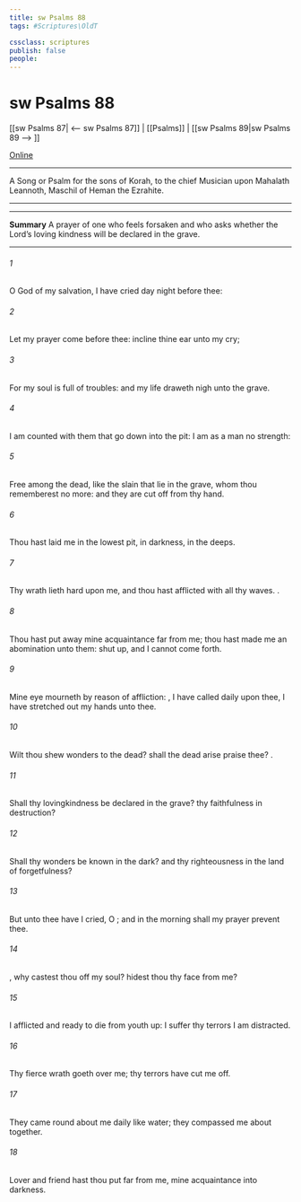 ```yaml
---
title: sw Psalms 88
tags: #Scriptures\OldT

cssclass: scriptures
publish: false
people:
---
```


# sw Psalms 88
[[sw Psalms 87| <-- sw Psalms 87]] | [[Psalms]] | [[sw Psalms 89|sw Psalms 89 --> ]]

[Online](https://churchofjesuschrist.org/study/scriptures/ot/ps/88?lang=eng)

---
A Song or Psalm for the sons of Korah, to the chief Musician upon Mahalath Leannoth, Maschil of Heman the Ezrahite.

---

---
__Summary__
A prayer of one who feels forsaken and who asks whether the Lord’s loving kindness will be declared in the grave.

---
###### 1 
O  God of my salvation, I have cried day  night before thee:

###### 2 
Let my prayer come before thee: incline thine ear unto my cry;

###### 3 
For my soul is full of troubles: and my life draweth nigh unto the grave.

###### 4 
I am counted with them that go down into the pit: I am as a man  no strength:

###### 5 
Free among the dead, like the slain that lie in the grave, whom thou rememberest no more: and they are cut off from thy hand.

###### 6 
Thou hast laid me in the lowest pit, in darkness, in the deeps.

###### 7 
Thy wrath lieth hard upon me, and thou hast afflicted  with all thy waves. .

###### 8 
Thou hast put away mine acquaintance far from me; thou hast made me an abomination unto them:  shut up, and I cannot come forth.

###### 9 
Mine eye mourneth by reason of affliction: , I have called daily upon thee, I have stretched out my hands unto thee.

###### 10 
Wilt thou shew wonders to the dead? shall the dead arise  praise thee? .

###### 11 
Shall thy lovingkindness be declared in the grave?  thy faithfulness in destruction?

###### 12 
Shall thy wonders be known in the dark? and thy righteousness in the land of forgetfulness?

###### 13 
But unto thee have I cried, O ; and in the morning shall my prayer prevent thee.

###### 14 
, why castest thou off my soul?  hidest thou thy face from me?

###### 15 
I  afflicted and ready to die from  youth up:  I suffer thy terrors I am distracted.

###### 16 
Thy fierce wrath goeth over me; thy terrors have cut me off.

###### 17 
They came round about me daily like water; they compassed me about together.

###### 18 
Lover and friend hast thou put far from me,  mine acquaintance into darkness.

